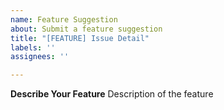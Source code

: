 ```yaml
---
name: Feature Suggestion
about: Submit a feature suggestion
title: "[FEATURE] Issue Detail"
labels: ''
assignees: ''

---
```


<!--
IF YOUR BUG IS A VULNERABILITY IN THE SMART CONTRACTS OR IN THE FRONTEND
DO NOT SUBMIT THE BUG ON GITHUB AND READ https://docs.optional.finance/security
-->

**Describe Your Feature**
Description of the feature
